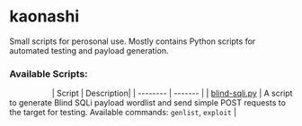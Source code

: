 # kaonashi

Small scripts for perosonal use. Mostly contains Python scripts for automated testing and payload generation.

### Available Scripts:
⠀⠀⠀⠀⠀⠀⠀
| Script   | Description|
| -------- | ------- |
| [blind-sqli.py](https://github.com/sapphicart/kaonashi/blob/master/blind-sqli.py) | A script to generate Blind SQLi payload wordlist and send simple POST requests to the target for testing. Available commands: `genlist`, `exploit`    |
